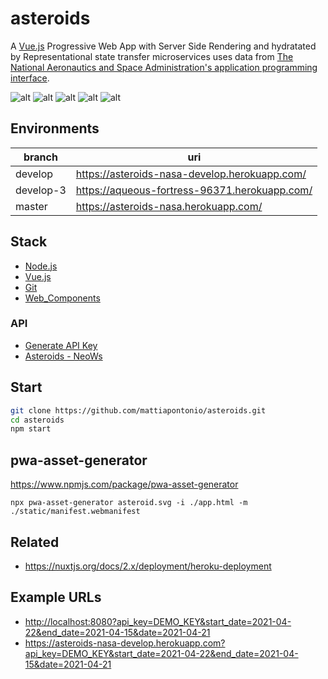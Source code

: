 # asteroids

A [Vue.js](https://vuejs.org) Progressive Web App with Server Side Rendering and hydratated by Representational state transfer microservices uses data from [The National Aeronautics and Space Administration's application programming interface](https://api.nasa.gov).

![alt](https://img.shields.io/github/issues/mattiapontonio/asteroids)
![alt](https://img.shields.io/github/forks/mattiapontonio/asteroids)
![alt](https://img.shields.io/github/stars/mattiapontonio/asteroids)
![alt](https://img.shields.io/github/license/mattiapontonio/asteroids)
![alt](https://img.shields.io/github/issues/mattiapontonio/asteroids)

## Environments

|branch|uri|
|-|-|
|develop|<https://asteroids-nasa-develop.herokuapp.com/>|
|develop-3|<https://aqueous-fortress-96371.herokuapp.com/>|
|master|<https://asteroids-nasa.herokuapp.com/>|

## Stack

- [Node.js](https://nodejs.org/en/)
- [Vue.js](https://v3.vuejs.org/)
- [Git](https://git-scm.com/)
- [Web_Components](https://developer.mozilla.org/it/docs/Web/Web_Components)

### API

- [Generate API Key](https://api.nasa.gov/#apidatagov_signup)
- [Asteroids - NeoWs](https://api.nasa.gov/#NeoWS)

## Start

```sh
git clone https://github.com/mattiapontonio/asteroids.git
cd asteroids
npm start
```

## pwa-asset-generator

<https://www.npmjs.com/package/pwa-asset-generator>

```shell
npx pwa-asset-generator asteroid.svg -i ./app.html -m ./static/manifest.webmanifest
```

## Related

- <https://nuxtjs.org/docs/2.x/deployment/heroku-deployment>

## Example URLs

- <http://localhost:8080?api_key=DEMO_KEY&start_date=2021-04-22&end_date=2021-04-15&date=2021-04-21>
- <https://asteroids-nasa-develop.herokuapp.com?api_key=DEMO_KEY&start_date=2021-04-22&end_date=2021-04-15&date=2021-04-21>
